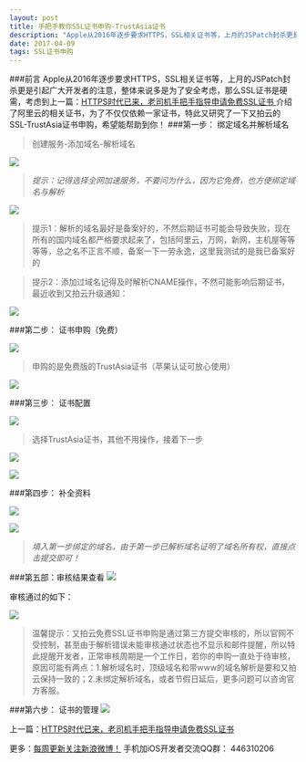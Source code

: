 ```yaml
---
layout: post
title: 手把手教你SSL证书申购-TrustAsia证书
description: "Apple从2016年逐步要求HTTPS，SSL相关证书等，上月的JSPatch封杀更是引起广大开发者的注意，整体来说多是为了安全考虑，那么SSL证书是硬需，考虑到上一篇：[HTTPS时代已来，老司机手把手指导申请免费SSL证书 ](http://blog.csdn.net/qq_31810357/article/details/53543828) "
date: 2017-04-09 
tags: SSL证书申购   
---
```

###前言
Apple从2016年逐步要求HTTPS，SSL相关证书等，上月的JSPatch封杀更是引起广大开发者的注意，整体来说多是为了安全考虑，那么SSL证书是硬需，考虑到上一篇：[HTTPS时代已来，老司机手把手指导申请免费SSL证书 ](http://blog.csdn.net/qq_31810357/article/details/53543828) 介绍了阿里云的相关证书，为了不仅仅依赖一家证书，特此又研究了一下又拍云的SSL-TrustAsia证书申购，希望能帮助到你！
###第一步： 绑定域名并解析域名
>创建服务-添加域名-解析域名

![](https://ww4.sinaimg.cn/large/006tNbRwgy1febiwkdshwj30yj0p1770.jpg)
>*提示：记得选择全网加速服务，不要问为什么，因为它免费，也方便绑定域名与解析*

![](https://ww4.sinaimg.cn/large/006tNbRwgy1febirz6tbnj30wx0q277i.jpg)

>提示1：解析的域名最好是备案好的，不然后期证书可能会导致失败，现在所有的国内域名都严格要求起来了，包括阿里云，万网，新网，主机屋等等等等，总之名不正言不顺，备案一下一劳永逸，这里我测试的是我已备案好的

>提示2：添加过域名记得及时解析CNAME操作，不然可能影响后期证书，最近收到又拍云升级通知：

![](https://ww3.sinaimg.cn/large/006tNbRwgy1febjcs9u1aj30it0b740o.jpg)

###第二步： 证书申购（免费）

![](https://ww2.sinaimg.cn/large/006tNbRwgy1febicujmipj30y80ki77d.jpg)

>申购的是免费版的TrustAsia证书（苹果认证可放心使用）

![](https://ww4.sinaimg.cn/large/006tNbRwgy1febidhb688j30v80hgacd.jpg)

###第三步： 证书配置

![](https://ww2.sinaimg.cn/large/006tNbRwgy1febiez0h7dj30we0lujup.jpg)

>选择TrustAsia证书，其他不用操作，接着下一步

![](https://ww3.sinaimg.cn/large/006tNbRwgy1febifiebtfj30wm0msjts.jpg)


![](https://ww2.sinaimg.cn/large/006tNbRwgy1febigiwa90j30w60jomzy.jpg)

###第四步： 补全资料

![](https://ww4.sinaimg.cn/large/006tNbRwgy1febijdij6qj31kw0vhwju.jpg)

![](https://ww4.sinaimg.cn/large/006tNbRwgy1febiko4oa3j30h50bnjs2.jpg)

>*填入第一步绑定的域名，由于第一步已解析域名证明了域名所有权，直接点击提交即可！*

###第五部：审核结果查看
![](https://ww2.sinaimg.cn/large/006tNbRwgy1febjeng4ydj30wg0hhtbh.jpg)

审核通过的如下：

![](https://ww2.sinaimg.cn/large/006tNbRwgy1fefi84ry6yj31kw0vz7b5.jpg)
>温馨提示：又拍云免费SSL证书申购是通过第三方提交审核的，所以官网不受控制，甚至由于解析错误未能审核通过状态也不显示和邮件提醒，所以特此提醒开发者，正常审核周期是一个工作日，若你的申购一直处于待审核，原因可能有两点：1.解析域名时，顶级域名和带www的域名解析是要和又拍云保持一致的；2.未绑定解析域名，或者节假日延后，更多问题可以咨询官方客服。

###第六步： 证书的管理
![](https://ww3.sinaimg.cn/large/006tNbRwgy1fefi91tt7lj31kw0qe44a.jpg)



上一篇：[HTTPS时代已来，老司机手把手指导申请免费SSL证书 ](http://blog.csdn.net/qq_31810357/article/details/53543828)    

更多：[每周更新关注新浪微博！](http://weibo.com/hanjunqiang)  手机加iOS开发者交流QQ群： 446310206